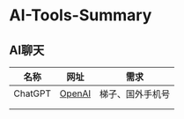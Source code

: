 # AI-Tools-Summary
## AI聊天
|  名称   |             网址              |       需求       |
| :-----: | :---------------------------: | :--------------: |
| ChatGPT | [OpenAI](https://openai.com/) | 梯子、国外手机号 |
|         |                               |                  |
|         |                               |                  |


